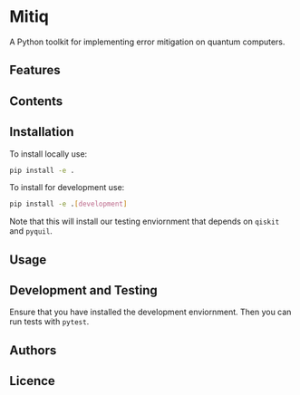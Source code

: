 # Mitiq
A Python toolkit for implementing error mitigation on quantum computers.

## Features

## Contents

## Installation
To install locally use:
```bash
pip install -e .
```

To install for development use:
```bash
pip install -e .[development]
```
Note that this will install our testing enviornment that depends 
on `qiskit` and `pyquil`.

## Usage

## Development and Testing
Ensure that you have installed the development enviornment. Then
you can run tests with `pytest`.


## Authors

## Licence
